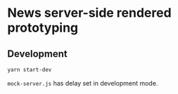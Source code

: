 # News server-side rendered prototyping

## Development

```bash
yarn start-dev
```

`mock-server.js` has delay set in development mode.
